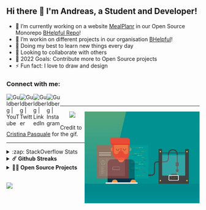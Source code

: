## Hi there 👋 I'm Andreas, a Student and Developer!

- 🔭 I’m currently working on a website [MealPlanr][MP] in our Open Source Monorepo [BHelpful Repo][BHelpfulRepo]!
- 📑 I’m workin on different projects in our organisation [BHelpful][BHelpful]!
- 🌱 Doing my best to learn new things every day
- 👯 Looking to collaborate with others
- 🥅 2022 Goals: Contribute more to Open Source projects
- ⚡ Fun fact: I love to draw and design

### Connect with me:

[<img align="left" alt="Guldberg | YouTube" width="35px" src="https://cdn1.iconfinder.com/data/icons/logotypes/32/youtube-512.png" />][youtube]
[<img align="left" alt="Guldberg | Twitter" width="35px" src="https://cdn1.iconfinder.com/data/icons/logotypes/32/square-twitter-512.png" />][twitter]
[<img align="left" alt="Guldberg | LinkedIn" width="35px" src="https://cdn1.iconfinder.com/data/icons/logotypes/32/square-linkedin-512.png" />][linkedin]
[<img align="left" alt="Guldberg | Instagram" width="35px" src="https://cdn2.iconfinder.com/data/icons/social-icons-33/128/Instagram-512.png" />][instagram]

<br />

---

<p align="center">
  <img align="right" height="239" width="300" alt="" src="https://raw.githubusercontent.com/Andreasgdp/Andreasgdp/master/gifs/coding.gif" />
  <a href="">
    <img width="60% align="center" src="https://github-readme-stats.vercel.app/api?username=Andreasgdp&show_icons=true&count_private=true" />
  </a>
</p>
                                                                                                                                          
Credit to [Cristina Pasquale][GifCredit] for the gif.

---



<details>
  <summary>:zap: StackOverflow Stats</summary>
  
  <br />
  
  [![Andreas G.D Petersen StackOverflow](https://github-readme-stackoverflow.vercel.app/?userID=11050308)](https://stackoverflow.com/users/11050308/andreas-g-d-petersen)

</details>

<details>	
  <summary><b>☄️ Github Streaks</b></summary>

  <br />
  <img height="180em" src="https://github-readme-streak-stats.herokuapp.com/?user=Andreasgdp&hide_border=true" />
</details>
                
<details>
  <summary><b>🧑‍🚀 Open Source Projects</b></summary>

  <br />
  <table>
    <thead align="center">
      <tr border: none;>
        <td><b>💻 Projects</b></td>
        <td><b>🌟 Stars</b></td>
        <td><b>🍴 Forks</b></td>
        <td><b>🐛 Issues</b></td>
        <td><b>🔔 Pull Requests</b></td>
        <td><b>👨‍💻 Language</b></td>
      </tr>
    </thead>
    <tbody>
      <tr>
	      <td><a href="https://github.com/BHelpful/BHelpful"><b>🚀 BHelpful</b></a></td>
        <td><img alt="Stars" src="https://img.shields.io/github/stars/BHelpful/BHelpful?style=flat-square&labelColor=343b41"/></td>
        <td><img alt="Forks" src="https://img.shields.io/github/forks/BHelpful/BHelpful?style=flat-square&labelColor=343b41"/></td>
        <td><img alt="Issues" src="https://img.shields.io/github/issues/BHelpful/BHelpful?style=flat-square"/></td>
        <td><img alt="Pull Requests" src="https://img.shields.io/github/issues-pr/BHelpful/BHelpful?style=flat-square"/></td>
        <td><img alt="Language" src="https://img.shields.io/github/languages/top/BHelpful/BHelpful?style=flat-square"/></td>
      </tr>
    </tbody>
  </table>
  <br />
</details>                                                                                                              

<br />

![](https://visitor-badge.glitch.me/badge?page_id=Andreasgdp)
                                                                                                                                          

[twitter]: https://twitter.com/Guldberg20
[youtube]: https://www.youtube.com/channel/UCORVtLIFnURPEo_Fo-MGv8A
[instagram]: https://www.instagram.com/andreasgdp/
[linkedin]: https://www.linkedin.com/in/andreasgdp/
[MP]: https://mealplanr.bhelpful.net/
[BHelpful]: https://github.com/BHelpful
[BHelpfulRepo]: https://github.com/BHelpful/BHelpful
[GifCredit]: https://dribbble.com/rawcedine
